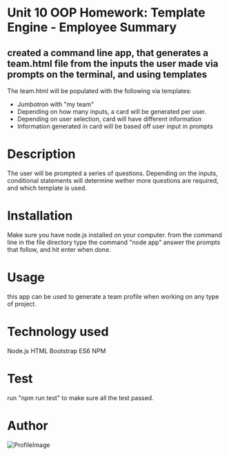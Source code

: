 # Unit 10 OOP Homework: Template Engine - Employee Summary

## created a command line app, that generates a team.html file from the inputs the user made via prompts on the terminal, and using templates 

The team.html will be populated with the following via templates:

- Jumbotron with "my team"
- Depending on how many inputs, a card will be generated per user.
- Depending on user selection, card will have different information
- Information generated in card will be based off user input in prompts

# Description
The user will be prompted a series of questions.  Depending on the inputs, conditional statements will determine wether more questions are required, and which template is used.

# Installation
Make sure you have node.js installed on your computer.  from the command line in the file directory type the command
"node app"
answer the prompts that follow, and hit enter when done. 

# Usage
this app can be used to generate a team profile when working on any type of project.

# Technology used
Node.js
HTML
Bootstrap
ES6
NPM

# Test
run "npm run test" to make sure all the test passed. 

# Author
![ProfileImage](https://avatars3.githubusercontent.com/u/33847405?v=4)

